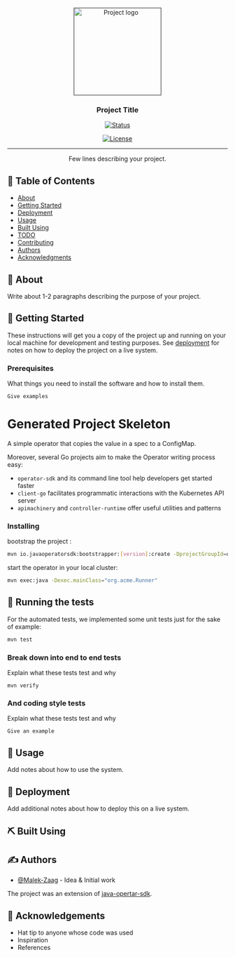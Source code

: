 <p align="center">
  <a href="" rel="noopener">
 <img width=200px height=200px src="https://i.imgur.com/6wj0hh6.jpg" alt="Project logo"></a>
</p>

<h3 align="center">Project Title</h3>

<div align="center">

[![Status](https://img.shields.io/badge/status-active-success.svg)]()

<!-- [![GitHub Issues](https://img.shields.io/github/issues/kylelobo/The-Documentation-Compendium.svg)](https://github.com/kylelobo/The-Documentation-Compendium/issues)
[![GitHub Pull Requests](https://img.shields.io/github/issues-pr/kylelobo/The-Documentation-Compendium.svg)](https://github.com/kylelobo/The-Documentation-Compendium/pulls) -->

[![License](https://img.shields.io/badge/license-MIT-blue.svg)](/LICENSE)

</div>

---

<p align="center"> Few lines describing your project.
    <br> 
</p>

## 📝 Table of Contents

- [About](#about)
- [Getting Started](#getting_started)
- [Deployment](#deployment)
- [Usage](#usage)
- [Built Using](#built_using)
- [TODO](../TODO.md)
- [Contributing](../CONTRIBUTING.md)
- [Authors](#authors)
- [Acknowledgments](#acknowledgement)

## 🧐 About <a name = "about"></a>

Write about 1-2 paragraphs describing the purpose of your project.

## 🏁 Getting Started <a name = "getting_started"></a>

These instructions will get you a copy of the project up and running on your local machine for development and testing purposes. See [deployment](#deployment) for notes on how to deploy the project on a live system.

### Prerequisites

What things you need to install the software and how to install them.

```
Give examples
```

# Generated Project Skeleton

A simple operator that copies the value in a spec to a ConfigMap.

Moreover, several Go projects aim to make the Operator writing process easy:

- `operator-sdk` and its command line tool help developers get started faster
- `client-go` facilitates programmatic interactions with the Kubernetes API server
- `apimachinery` and `controller-runtime` offer useful utilities and patterns

### Installing

bootstrap the project :

```bash
mvn io.javaoperatorsdk:bootstrapper:[version]:create -DprojectGroupId=org.acme -DprojectArtifactId=getting-started
```

start the operator in your local cluster:

```bash
mvn exec:java -Dexec.mainClass="org.acme.Runner"

```

## 🔧 Running the tests <a name = "tests"></a>

For the automated tests, we implemented some unit tests just for the sake of example:

```bash
mvn test
```

### Break down into end to end tests

Explain what these tests test and why

```
mvn verify
```

### And coding style tests

Explain what these tests test and why

```
Give an example
```

## 🎈 Usage <a name="usage"></a>

Add notes about how to use the system.

## 🚀 Deployment <a name = "deployment"></a>

Add additional notes about how to deploy this on a live system.

## ⛏️ Built Using <a name = "built_using"></a>

<!--
- [MongoDB](https://www.mongodb.com/) - Database
- [Express](https://expressjs.com/) - Server Framework
- [VueJs](https://vuejs.org/) - Web Framework
- [NodeJs](https://nodejs.org/en/) - Server Environment -->

## ✍️ Authors <a name = "authors"></a>

- [@Malek-Zaag](https://github.com/Malek-Zaag) - Idea & Initial work

The project was an extension of [java-opertar-sdk](https://github.com/operator-framework/java-operator-sdk).

## 🎉 Acknowledgements <a name = "acknowledgement"></a>

- Hat tip to anyone whose code was used
- Inspiration
- References
